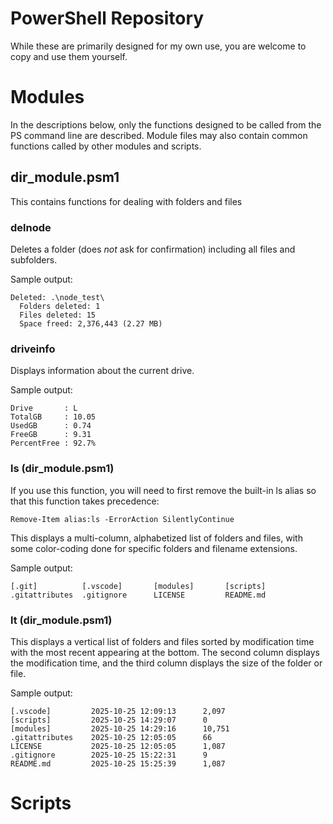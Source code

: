 # PowerShell Repository

While these are primarily designed for my own use, you are welcome to copy and use them yourself.

# Modules

In the descriptions below, only the functions designed to be called from the PS command line are described. Module files may also contain common functions called by other modules and scripts.

## dir_module.psm1

This contains functions for dealing with folders and files

### delnode

Deletes a folder (does _not_ ask for confirmation) including all files and subfolders.

Sample output:
```
Deleted: .\node_test\
  Folders deleted: 1
  Files deleted: 15
  Space freed: 2,376,443 (2.27 MB)
```

### driveinfo

Displays information about the current drive.

Sample output:
```
Drive       : L
TotalGB     : 10.05
UsedGB      : 0.74
FreeGB      : 9.31
PercentFree : 92.7%
```

### ls (dir_module.psm1)

If you use this function, you will need to first remove the built-in ls alias so that this function takes precedence:

```PS
Remove-Item alias:ls -ErrorAction SilentlyContinue
```

This displays a multi-column, alphabetized list of folders and files, with some color-coding done for specific folders and filename extensions.

Sample output:
```
[.git]          [.vscode]       [modules]       [scripts]       .gitattributes  .gitignore      LICENSE         README.md
```

### lt (dir_module.psm1)

This displays a vertical list of folders and files sorted by modification time with the most recent appearing at the bottom. The second column displays the modification time, and the third column displays the size of the folder or file.

Sample output:
```
[.vscode]         2025-10-25 12:09:13      2,097
[scripts]         2025-10-25 14:29:07      0
[modules]         2025-10-25 14:29:16      10,751
.gitattributes    2025-10-25 12:05:05      66
LICENSE           2025-10-25 12:05:05      1,087
.gitignore        2025-10-25 15:22:31      9
README.md         2025-10-25 15:25:39      1,087
```

# Scripts
